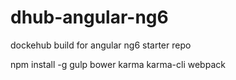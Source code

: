 # dhub-angular-ng6

dockehub build for angular ng6 starter repo

npm install -g gulp bower karma karma-cli webpack

